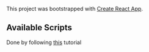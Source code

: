 This project was bootstrapped with [Create React App](https://github.com/facebook/create-react-app).

## Available Scripts

Done by following [this](https://youtu.be/uS8l4YRXbaw) tutorial